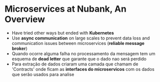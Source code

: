 # Microservices at Nubank, An Overview

- Have tried other ways but ended with **Kubernetes**
- Use **async communication** on large scales to prevent data loss and communication issues between microservices (**reliable message broker**)
- Quando ocorre alguma falha no processamento da mensagem tem um esquema de **dead letter** que garante que o dado nao será perdido
- Para extração de dados criaram uma camada que chamam de 'Contracts' onde ficam as **interfaces do microservicos** com os dados que serão usados para analise

